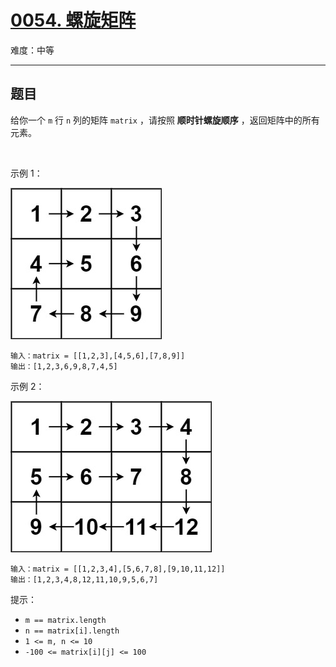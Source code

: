 # [0054. 螺旋矩阵](https://leetcode-cn.com/problems/spiral-matrix)

难度：中等

---

## 题目

给你一个 `m` 行 `n` 列的矩阵 `matrix` ，请按照 **顺时针螺旋顺序** ，返回矩阵中的所有元素。

 

示例 1：

![示例1](images/spiral1.jpg)

```
输入：matrix = [[1,2,3],[4,5,6],[7,8,9]]
输出：[1,2,3,6,9,8,7,4,5]
```

示例 2：

![示例2](images/spiral2.jpg)

```
输入：matrix = [[1,2,3,4],[5,6,7,8],[9,10,11,12]]
输出：[1,2,3,4,8,12,11,10,9,5,6,7]
```

提示：

- `m == matrix.length`
- `n == matrix[i].length`
- `1 <= m, n <= 10`
- `-100 <= matrix[i][j] <= 100`
